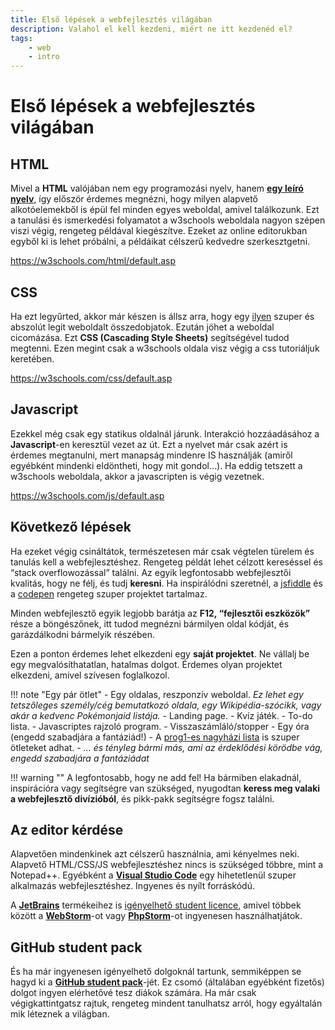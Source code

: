 ```yaml
---
title: Első lépések a webfejlesztés világában
description: Valahol el kell kezdeni, miért ne itt kezdenéd el?
tags:
    - web
    - intro
---
```


# Első lépések a webfejlesztés világában

## HTML

Mivel a **HTML** valójában nem egy programozási nyelv, hanem **[egy leíró nyelv](https://i.imgur.com/YlyBQ.jpg)**, így először érdemes megnézni, hogy milyen alapvető alkotóelemekből is épül fel minden egyes weboldal, amivel találkozunk. Ezt a tanulási és ismerkedési folyamatot a w3schools weboldala nagyon szépen viszi végig, rengeteg példával kiegészítve. Ezeket az online editorukban egyből ki is lehet próbálni, a példáikat célszerű kedvedre szerkesztgetni.

https://w3schools.com/html/default.asp

## CSS

Ha ezt legyűrted, akkor már készen is állsz arra, hogy egy [ilyen](https://motherfuckingwebsite.com/) szuper és abszolút legit weboldalt összedobjatok.
Ezután jöhet a weboldal cicomázása. Ezt **CSS (Cascading Style Sheets)** segítségével tudod megtenni. Ezen megint csak a w3schools oldala visz végig a css tutoriáljuk keretében.

https://w3schools.com/css/default.asp

## Javascript

Ezekkel még csak egy statikus oldalnál járunk. Interakció hozzáadásához a **Javascript**-en keresztül vezet az út. Ezt a nyelvet már csak azért is érdemes megtanulni, mert manapság mindenre IS használják (amiről egyébként mindenki eldöntheti, hogy mit gondol…). Ha eddig tetszett a w3schools weboldala, akkor a javascripten is végig vezetnek.

https://w3schools.com/js/default.asp

## Következő lépések

Ha ezeket végig csináltátok, természetesen már csak végtelen türelem és tanulás kell a webfejlesztéshez. Rengeteg példát lehet célzott kereséssel és “stack overflowozással” találni. Az egyik legfontosabb webfejlesztői kvalitás, hogy ne félj, és tudj **keresni**. Ha inspirálódni szeretnél, a [jsfiddle](https://jsfiddle.net) és a [codepen](https://codepen.io) rengeteg szuper projektet tartalmaz.

Minden webfejlesztő egyik legjobb barátja az **F12, “fejlesztői eszközök”** része a böngészőnek, itt tudod megnézni bármilyen oldal kódját, és garázdálkodni bármelyik részében.

Ezen a ponton érdemes lehet elkezdeni egy **saját projektet**. Ne vállalj be egy megvalósíthatatlan, hatalmas dolgot. Érdemes olyan projektet elkezdeni, amivel szívesen foglalkozol.

!!! note "Egy pár ötlet"
    - Egy oldalas, reszponzív weboldal. *Ez lehet egy tetszőleges személy/cég bemutatkozó oldala, egy Wikipédia-szócikk, vagy akár a kedvenc Pokémonjaid listája.*
    - Landing page.
    - Kvíz játék.
    - To-do lista.
    - Javascriptes rajzoló program.
    - Visszaszámláló/stopper
    - Egy óra (engedd szabadjára a fantáziád!)
    - A [prog1-es nagyházi lista](https://infoc.eet.bme.hu/nhflista/) is szuper ötleteket adhat.
    - *... és tényleg bármi más, ami az érdeklődési körödbe vág, engedd szabadjára a fantáziádat*

!!! warning ""
    A legfontosabb, hogy ne add fel! Ha bármiben elakadnál, inspirációra vagy segítségre van szükséged, nyugodtan **keress meg valaki a webfejlesztő divízióból**, és pikk-pakk segítségre fogsz találni.

## Az editor kérdése

Alapvetően mindenkinek azt célszerű használnia, ami kényelmes neki. Alapvető HTML/CSS/JS webfejlesztéshez nincs is szükséged többre, mint a Notepad++. Egyébként a **[Visual Studio Code](https://code.visualstudio.com/)** egy hihetetlenül szuper alkalmazás webfejlesztéshez. Ingyenes és nyílt forráskódú.

A **[JetBrains](https://jetbrains.com/)** termékeihez is [igényelhető student licence](https://jetbrains.com/community/education/#students), amivel többek között a **[WebStorm](https://jetbrains.com/webstorm/)**-ot vagy **[PhpStorm](https://jetbrains.com/phpstorm/)**-ot ingyenesen használhatjátok.

## GitHub student pack

És ha már ingyenesen igényelhető dolgoknál tartunk, semmiképpen se hagyd ki a **[GitHub student pack](https://education.github.com/pack)**-jét. Ez csomó (általában egyébként fizetős) dolgot ingyen elérhetővé tesz diákok számára. Ha már csak végigkattintgatsz rajtuk, rengeteg mindent tanulhatsz arról, hogy egyáltalán mik léteznek a világban.
